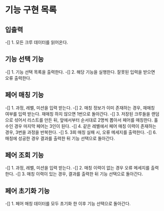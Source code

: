 # 기능 구현 목록

## 입출력

-[] 1. 모든 크루 데이터를 읽어온다.

## 기능 선택 기능

-[] 1. 기능 선택 목록을 출력한다.
-[] 2. 해당 기능을 실행한다. 잘못된 입력을 받으면 오류 출력한다.

## 페어 매칭 기능

-[] 1. 과정, 레벨, 미션을 입력 받는다.
-[] 2. 매칭 정보가 이미 존재하는 경우, 재매칭 여부를 입력 받는다. 재매칭 하지 않으면 1번으로 돌아간다.
-[] 3. 저장된 크루들을 랜덤으로 섞어서 리스트를 만든 뒤, 앞에서부터 순서대로 2명씩 뽑아서 페어를 매칭한다. 홀수인 경우 마지막 페어는 3인이 된다.
-[] 4. 같은 레벨에서 페어 매칭 이력이 존재하는 경우, 3번을 과정을 반복한다.
-[] 5. 3회 매칭 실패 시, 오류 메세지를 출력한다.
-[] 6. 매칭에 성공한 경우 결과를 출력한 뒤 기능 선택으로 돌아간다.

## 페어 조회 기능

-[] 1. 과정, 레벨, 미션을 입력 받는다.
-[] 2. 매칭 이력이 없는 경우 오류 메세지를 출력한다.
-[] 3. 매칭 이력이 있는 경우, 결과를 출력한 뒤 기능 선택으로 돌아간다.

## 페어 초기화 기능

-[] 1. 페어 매칭 데이터를 모두 초기화 한 이후 기능 선택으로 돌아간다.